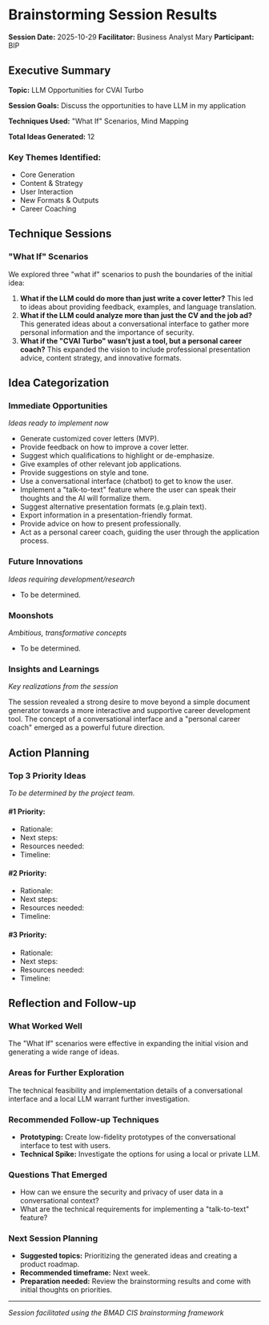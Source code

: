 
# Brainstorming Session Results

**Session Date:** 2025-10-29
**Facilitator:** Business Analyst Mary
**Participant:** BIP

## Executive Summary

**Topic:** LLM Opportunities for CVAI Turbo

**Session Goals:** Discuss the opportunities to have LLM in my application

**Techniques Used:** "What If" Scenarios, Mind Mapping

**Total Ideas Generated:** 12

### Key Themes Identified:

- Core Generation
- Content & Strategy
- User Interaction
- New Formats & Outputs
- Career Coaching

## Technique Sessions

### "What If" Scenarios

We explored three "what if" scenarios to push the boundaries of the initial idea:
1.  **What if the LLM could do more than just write a cover letter?** This led to ideas about providing feedback, examples, and language translation.
2.  **What if the LLM could analyze more than just the CV and the job ad?** This generated ideas about a conversational interface to gather more personal information and the importance of security.
3.  **What if the "CVAI Turbo" wasn't just a tool, but a personal career coach?** This expanded the vision to include professional presentation advice, content strategy, and innovative formats.

## Idea Categorization

### Immediate Opportunities

_Ideas ready to implement now_

- Generate customized cover letters (MVP).
- Provide feedback on how to improve a cover letter.
- Suggest which qualifications to highlight or de-emphasize.
- Give examples of other relevant job applications.
- Provide suggestions on style and tone.
- Use a conversational interface (chatbot) to get to know the user.
- Implement a "talk-to-text" feature where the user can speak their thoughts and the AI will formalize them.
- Suggest alternative presentation formats (e.g.plain text).
- Export information in a presentation-friendly format.
- Provide advice on how to present professionally.
- Act as a personal career coach, guiding the user through the application process.

### Future Innovations

_Ideas requiring development/research_

- To be determined.

### Moonshots

_Ambitious, transformative concepts_

- To be determined.

### Insights and Learnings

_Key realizations from the session_

The session revealed a strong desire to move beyond a simple document generator towards a more interactive and supportive career development tool. The concept of a conversational interface and a "personal career coach" emerged as a powerful future direction.

## Action Planning

### Top 3 Priority Ideas

_To be determined by the project team._

#### #1 Priority: 

- Rationale: 
- Next steps: 
- Resources needed: 
- Timeline: 

#### #2 Priority: 

- Rationale: 
- Next steps: 
- Resources needed: 
- Timeline: 

#### #3 Priority: 

- Rationale: 
- Next steps: 
- Resources needed: 
- Timeline: 

## Reflection and Follow-up

### What Worked Well

The "What If" scenarios were effective in expanding the initial vision and generating a wide range of ideas.

### Areas for Further Exploration

The technical feasibility and implementation details of a conversational interface and a local LLM warrant further investigation.

### Recommended Follow-up Techniques

- **Prototyping:** Create low-fidelity prototypes of the conversational interface to test with users.
- **Technical Spike:** Investigate the options for using a local or private LLM.

### Questions That Emerged

- How can we ensure the security and privacy of user data in a conversational context?
- What are the technical requirements for implementing a "talk-to-text" feature?

### Next Session Planning

- **Suggested topics:** Prioritizing the generated ideas and creating a product roadmap.
- **Recommended timeframe:** Next week.
- **Preparation needed:** Review the brainstorming results and come with initial thoughts on priorities.

---

_Session facilitated using the BMAD CIS brainstorming framework_
